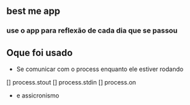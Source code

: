 ## best me app

### use o app para reflexão de cada dia que se passou

## Oque foi usado

* Se comunicar com o process enquanto ele estiver rodando

[] process.stout
[] process.stdin
[] process.on

* e assicronismo 